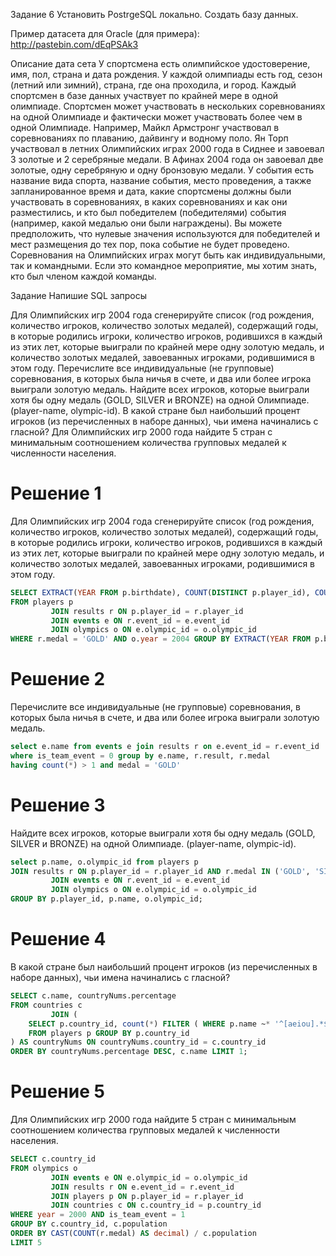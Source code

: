 Задание 6
Установить PostrgeSQL локально. Создать базу данных.

Пример датасета для Oracle (для примера): http://pastebin.com/dEqPSAk3

Описание дата сета
У спортсмена есть олимпийское удостоверение, имя, пол, страна и дата рождения. У каждой олимпиады есть год, сезон (летний или зимний), страна, где она проходила, и город. Каждый спортсмен в базе данных участвует по крайней мере в одной олимпиаде. Спортсмен может участвовать в нескольких соревнованиях на одной Олимпиаде и фактически может участвовать более чем в одной Олимпиаде. Например, Майкл Армстронг участвовал в соревнованиях по плаванию, дайвингу и водному поло. Ян Торп участвовал в летних Олимпийских играх 2000 года в Сиднее и завоевал 3 золотые и 2 серебряные медали. В Афинах 2004 года он завоевал две золотые, одну серебряную и одну бронзовую медали. У события есть название вида спорта, название события, место проведения, а также запланированное время и дата, какие спортсмены должны были участвовать в соревнованиях, в каких соревнованиях и как они разместились, и кто был победителем (победителями) события (например, какой медалью они были награждены). Вы можете предположить, что нулевые значения используются для победителей и мест размещения до тех пор, пока событие не будет проведено. Соревнования на Олимпийских играх могут быть как индивидуальными, так и командными. Если это командное мероприятие, мы хотим знать, кто был членом каждой команды.

Задание
Напишие SQL запросы

Для Олимпийских игр 2004 года сгенерируйте список (год рождения, количество игроков, количество золотых медалей), содержащий годы, в которые родились игроки, количество игроков, родившихся в каждый из этих лет, которые выиграли по крайней мере одну золотую медаль, и количество золотых медалей, завоеванных игроками, родившимися в этом году.
Перечислите все индивидуальные (не групповые) соревнования, в которых была ничья в счете, и два или более игрока выиграли золотую медаль.
Найдите всех игроков, которые выиграли хотя бы одну медаль (GOLD, SILVER и BRONZE) на одной Олимпиаде. (player-name, olympic-id).
В какой стране был наибольший процент игроков (из перечисленных в наборе данных), чьи имена начинались с гласной?
Для Олимпийских игр 2000 года найдите 5 стран с минимальным соотношением количества групповых медалей к численности населения.


# Решение 1
Для Олимпийских игр 2004 года сгенерируйте список (год рождения, количество игроков, количество золотых медалей), содержащий годы, в которые родились игроки, количество игроков, родившихся в каждый из этих лет, которые выиграли по крайней мере одну золотую медаль, и количество золотых медалей, завоеванных игроками, родившимися в этом году.

```sql
SELECT EXTRACT(YEAR FROM p.birthdate), COUNT(DISTINCT p.player_id), COUNT(r.medal)
FROM players p
         JOIN results r ON p.player_id = r.player_id
         JOIN events e ON r.event_id = e.event_id
         JOIN olympics o ON e.olympic_id = o.olympic_id
WHERE r.medal = 'GOLD' AND o.year = 2004 GROUP BY EXTRACT(YEAR FROM p.birthdate)
```

# Решение 2
Перечислите все индивидуальные (не групповые) соревнования, в которых была ничья в счете, и два или более игрока выиграли золотую медаль.
```sql
select e.name from events e join results r on e.event_id = r.event_id
where is_team_event = 0 group by e.name, r.result, r.medal
having count(*) > 1 and medal = 'GOLD'
```

# Решение 3
Найдите всех игроков, которые выиграли хотя бы одну медаль (GOLD, SILVER и BRONZE) на одной Олимпиаде. (player-name, olympic-id).
```sql
select p.name, o.olympic_id from players p
JOIN results r ON p.player_id = r.player_id AND r.medal IN ('GOLD', 'SILVER', 'BRONZE')
         JOIN events e ON r.event_id = e.event_id
         JOIN olympics o ON e.olympic_id = o.olympic_id
GROUP BY p.player_id, p.name, o.olympic_id;

```

# Решение 4
В какой стране был наибольший процент игроков (из перечисленных в наборе данных), чьи имена начинались с гласной?
```sql
SELECT c.name, countryNums.percentage
FROM countries c
         JOIN (
    SELECT p.country_id, count(*) FILTER ( WHERE p.name ~* '^[aeiou].*$')::float / count(*) AS percentage
    FROM players p GROUP BY p.country_id
) AS countryNums ON countryNums.country_id = c.country_id
ORDER BY countryNums.percentage DESC, c.name LIMIT 1;
```

# Решение 5
Для Олимпийских игр 2000 года найдите 5 стран с минимальным соотношением количества групповых медалей к численности населения.
```sql
SELECT c.country_id
FROM olympics o
         JOIN events e ON e.olympic_id = o.olympic_id
         JOIN results r ON e.event_id = r.event_id
         JOIN players p ON p.player_id = r.player_id
         JOIN countries c ON c.country_id = p.country_id
WHERE year = 2000 AND is_team_event = 1
GROUP BY c.country_id, c.population
ORDER BY CAST(COUNT(r.medal) AS decimal) / c.population
LIMIT 5
```